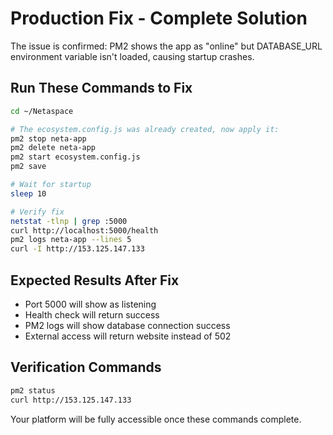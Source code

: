 # Production Fix - Complete Solution

The issue is confirmed: PM2 shows the app as "online" but DATABASE_URL environment variable isn't loaded, causing startup crashes.

## Run These Commands to Fix

```bash
cd ~/Netaspace

# The ecosystem.config.js was already created, now apply it:
pm2 stop neta-app
pm2 delete neta-app
pm2 start ecosystem.config.js
pm2 save

# Wait for startup
sleep 10

# Verify fix
netstat -tlnp | grep :5000
curl http://localhost:5000/health
pm2 logs neta-app --lines 5
curl -I http://153.125.147.133
```

## Expected Results After Fix

- Port 5000 will show as listening
- Health check will return success
- PM2 logs will show database connection success
- External access will return website instead of 502

## Verification Commands

```bash
pm2 status
curl http://153.125.147.133
```

Your platform will be fully accessible once these commands complete.